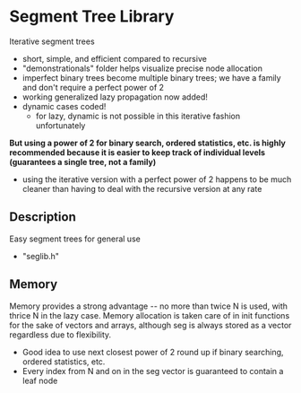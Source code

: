 # Segment Tree Library

Iterative segment trees
- short, simple, and efficient compared to recursive
- "demonstrationals" folder helps visualize precise node allocation
- imperfect binary trees become multiple binary trees; we have a family and don't require a perfect power of 2
- working generalized lazy propagation now added!
- dynamic cases coded! 
  - for lazy, dynamic is not possible in this iterative fashion unfortunately

**But using a power of 2 for binary search, ordered statistics, etc. is highly recommended because it is easier to keep track of individual levels (guarantees a single tree, not a family)**
- using the iterative version with a perfect power of 2 happens to be much cleaner than having to deal with the recursive version at any rate

## Description
Easy segment trees for general use 
- "seglib.h"

## Memory

Memory provides a strong advantage -- no more than twice N is used, with thrice N in the lazy case. Memory allocation is taken care of in init functions for the sake of vectors and arrays, although seg is always stored as a vector regardless due to flexibility. 
- Good idea to use next closest power of 2 round up if binary searching, ordered statistics, etc. 
- Every index from N and on in the seg vector is guaranteed to contain a leaf node

